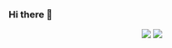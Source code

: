 <!--
**givemechocopy/givemechocopy** is a ✨ _special_ ✨ repository because its `README.md` (this file) appears on your GitHub profile.
### Hi there 👋
Here are some ideas to get you started:

- 🔭 I’m currently working on ...
- 🌱 I’m currently learning ...
- 👯 I’m looking to collaborate on ...
- 🤔 I’m looking for help with ...
- 💬 Ask me about ...
- 📫 How to reach me: ...
- 😄 Pronouns: ...
- ⚡ Fun fact: ...
-->

<!--
<div align="center">

[![givemechocopy's GitHub stats-Dark](https://github-readme-stats.vercel.app/api?username=givemechocopy&show_icons=true&theme=dark#gh-dark-mode-only)](https://github.com/anuraghazra/github-readme-stats#gh-dark-mode-only)
[![givemechocopy's GitHub stats-Light](https://github-readme-stats.vercel.app/api?username=givemechocopy&show_icons=true&theme=default#gh-light-mode-only)](https://github.com/anuraghazra/github-readme-stats#gh-light-mode-only)

[![Top Langs](https://github-readme-stats.vercel.app/api/top-langs/?username=givemechocopy&layout=compact&theme=dark#gh-dark-mode-only)](https://github.com/anuraghazra/github-readme-stats#gh-dark-mode-only)
[![Top Langs](https://github-readme-stats.vercel.app/api/top-langs/?username=givemechocopy&layout=compact&theme=default#gh-light-mode-only)](https://github.com/anuraghazra/github-readme-stats#gh-light-mode-only)

<p align="center">
  <a href="https://github.com/givemechocopy"><img src="https://hits.seeyoufarm.com/api/count/incr/badge.svg?url=https%3A%2F%2Fgithub.com%2Fgivemechocopy&count_bg=%23A8E326&title_bg=%23FFAE00&icon=tensorflow.svg&icon_color=%23FFFFFF&title=HITS&edge_flat=false"/></a>
</p>

</div>
-->


<!--
<a href="https://hhpluscertificateofcompletion.oopy.io/">
  <img src="https://static.spartacodingclub.kr/hanghae99/plus/completion/badge_purple.svg" />
</a>
-->


### Hi there 👋

<div align="center">
  <img src="https://github-readme-stats.vercel.app/api?username=givemechocopy&show_icons=true&theme=dark&hide_rank=true&hide=stars" />
  <img src="https://github-readme-stats.vercel.app/api/top-langs/?username=givemechocopy&layout=compact&theme=dark" />
</div>
